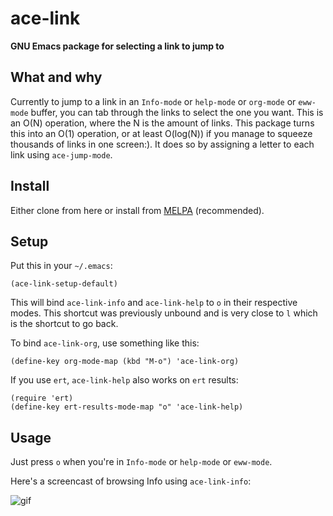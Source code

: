 # ace-link

**GNU Emacs package for selecting a link to jump to**

## What and why

Currently to jump to a link in an `Info-mode` or `help-mode` or `org-mode` or `eww-mode` buffer,
you can tab through the links to select the one you want.  This is an
O(N) operation, where the N is the amount of links.  This package
turns this into an O(1) operation, or at least O(log(N)) if you
manage to squeeze thousands of links in one screen:).
It does so by assigning a letter to each link using `ace-jump-mode`.

## Install
Either clone from here or install from [MELPA](http://melpa.milkbox.net/) (recommended).

## Setup

Put this in your `~/.emacs`:

    (ace-link-setup-default)

This will bind `ace-link-info` and `ace-link-help` to `o` in their
respective modes. This shortcut was previously unbound and is very
close to `l` which is the shortcut to go back.

To bind `ace-link-org`, use something like this:

    (define-key org-mode-map (kbd "M-o") 'ace-link-org)

If you use `ert`, `ace-link-help` also works on `ert` results:

    (require 'ert)
    (define-key ert-results-mode-map "o" 'ace-link-help)

## Usage

Just press `o` when you're in `Info-mode` or `help-mode` or `eww-mode`.

Here's a screencast of browsing Info using `ace-link-info`:

![gif][screencast-1]

[screencast-1]: https://raw.githubusercontent.com/abo-abo/ace-link/gh-pages/screencast-1.gif
